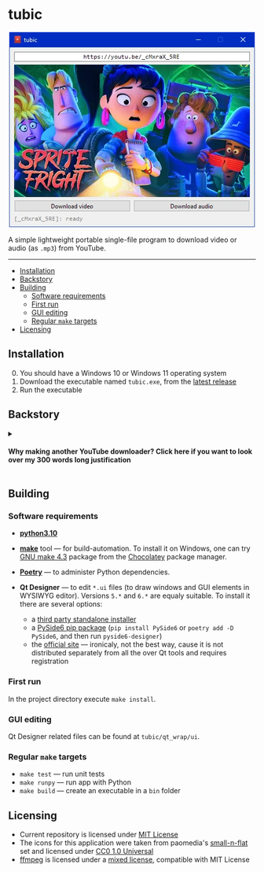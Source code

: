 

<h1>tubic</h1>
<div align="center">

![Screenshot](tubic.webp)

</div>

A simple lightweight portable single-file program to download video or audio (as `.mp3`) from YouTube.

---

- [Installation](#installation)
- [Backstory](#backstory)
- [Building](#building)
  - [Software requirements](#software-requirements)
  - [First run](#first-run)
  - [GUI editing](#gui-editing)
  - [Regular `make` targets](#basic-make-targets)
- [Licensing](#licensing)

## Installation

0. You should have a Windows 10 or Windows 11 operating system
1. Download the executable named `tubic.exe`, from the [latest release](https://github.com/sentenzo/tubic/releases/latest)
2. Run the executable

## Backstory

<details close=""><summary> <h4>Why making another YouTube downloader? Click here if you want to look over my 300 words long justification</h4></summary>


Why making another YouTube downloader, when we already have `%YOUR_FAVORITE_APP_NAME%`, which is a lot better, than this stuff will ever be?

Well...

~~Just for fun~~

~~Because I can~~

I've been trying out several tools of that kind, and each one of them had some flaw critical for me. Such as:
 
 - overweight — installing TarTube once took me something about half an hour
 - console-only — so I was unable to recomend it to my elderly relatives and non-IT friends
 - comercial
 - server-side component — so at some point you find your tool turned into a pumpkin because the servers are down (that's exactly what happened with me once)
 - overly complex GUI (again elderly relatives won't appriciate)

I feel an unfulfilled demand for a very simple tool, which would:
- -be able to download both video and audio by a YouTube link
- -download audios as `.mp3`-files
- -have a simple GUI (the less buttons — the better)
- -be portable (ideally: packed in a single executable)

The features I (subjectively) consider redundant:
- sequential download from a list of links
- post-processing (`video: 1080p → 780p` or `audio: 320 kbps → 96 kbps`)

So that's how I've decided to make this stuff.

It uses [yt-dlp](https://github.com/yt-dlp/yt-dlp) (and utilizes probably less then 5% of it's full functionality). 

The UI is implemented with [PyQt6](https://pypi.org/project/PyQt6/).

The application is packed in a single executable file with no dependencies (thanks to [pyinstaller](https://pypi.org/project/pyinstaller/)).

The target OS is currently Windows ≥ 10. Though, there's no OS-dependent features or libs used, so you're free to try and build it on Linux.

</details>

## Building

### Software requirements
- [**python3.10**](https://www.python.org/downloads/)

- [**make**](https://en.wikipedia.org/wiki/Make_(software)) tool — for build-automation. To install it on Windows, one can try [GNU make 4.3](https://community.chocolatey.org/packages/make)  package from the [Chocolatey](https://github.com/chocolatey/choco) package manager.

- [**Poetry**](https://python-poetry.org/) — to administer Python dependencies.

- **Qt Designer** — to edit `*.ui` files (to draw windows and GUI elements in WYSIWYG editor). Versions `5.*` and `6.*` are equaly suitable. To install it there are several options:
    - a [third party standalone installer](https://build-system.fman.io/qt-designer-download)
    - a [PySide6 pip package](https://pypi.org/project/PySide6/) (`pip install PySide6` or `poetry add -D PySide6`, and then run `pyside6-designer`)
    - the [official site](https://www.qt.io/) — ironicaly, not the best way, cause it is not distributed separately from all the over Qt tools and requires registration

### First run
In the project directory execute `make install`.

### GUI editing

Qt Designer related files can be found at `tubic/qt_wrap/ui`.

### Regular `make` targets
- `make test` — run unit tests
- `make runpy` — run app with Python
- `make build` — create an executable in a `bin` folder

## Licensing

- Current repository is licensed under [MIT License](https://github.com/sentenzo/tubic/blob/master/LICENSE)
- The icons for this application were taken from paomedia's [small-n-flat](https://github.com/paomedia/small-n-flat) set and licensed under [CC0 1.0 Universal](https://github.com/paomedia/small-n-flat/blob/master/LICENSE)
- [ffmpeg](https://github.com/FFmpeg/FFmpeg) is licensed under a [mixed license](https://github.com/FFmpeg/FFmpeg/blob/master/LICENSE.md), compatible with MIT License
